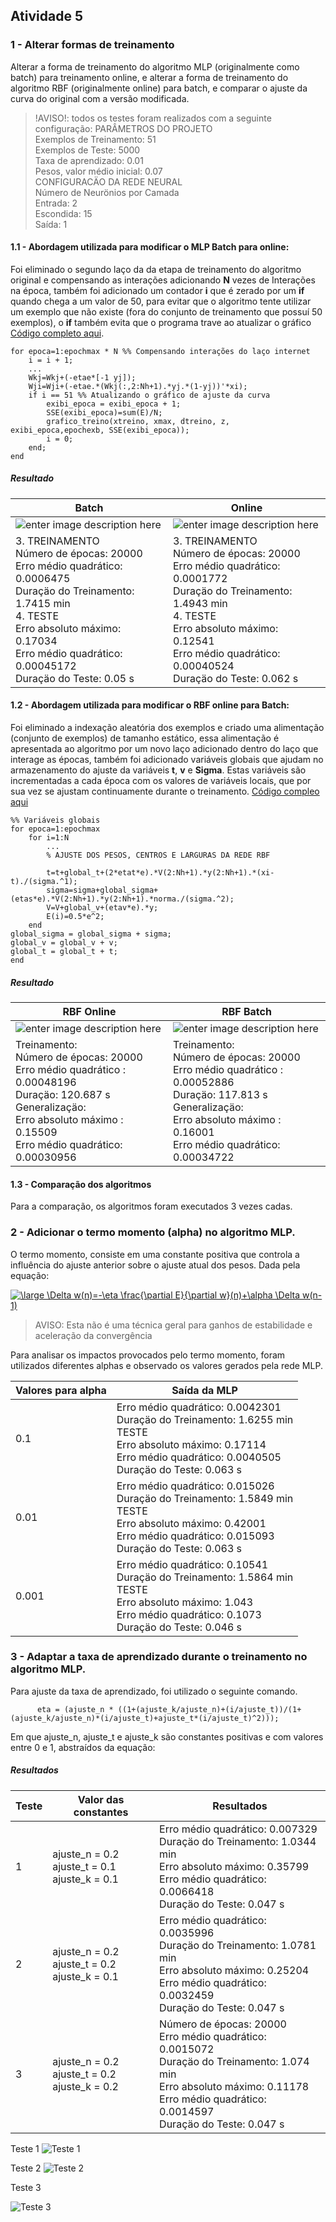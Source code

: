 

## Atividade 5
### 1 - Alterar formas de treinamento
Alterar a forma de treinamento do algoritmo MLP (originalmente como batch) para treinamento online, e alterar a forma de treinamento do algoritmo RBF (originalmente online) para batch, e comparar o ajuste da curva do original com a versão modificada.

> !AVISO!: todos os testes foram realizados com a seguinte configuração:
> PARÂMETROS DO PROJETO<br>   Exemplos de Treinamento: 51<br>   Exemplos de Teste: 5000<br>   Taxa de aprendizado: 0.01<br>   Pesos, valor médio inicial: 0.07<br>CONFIGURACÄO DA REDE NEURAL <br>  Número de Neurönios por Camada<br>   Entrada:      2<br>   Escondida: 15<br>   Saída:          1<br>


#### 1.1 - Abordagem utilizada para modificar o MLP Batch para online: 

Foi eliminado o segundo laço da da etapa de treinamento do algoritmo original e compensando as interações adicionando **N** vezes de Interações na época, também foi adicionado um contador **i** que é zerado por um **if** quando chega a um valor de 50, para evitar que o algoritmo tente utilizar um exemplo que não existe (fora do conjunto de treinamento que possuí 50 exemplos), o **if** também evita que o programa trave ao atualizar o gráfico [Código completo aqui](https://github.com/JoseRaimundo/mestrado_ia/blob/master/05-aprendizado_online_batch/MLPBackpropagationOnline.m). 

    for epoca=1:epochmax * N %% Compensando interações do laço internet
		i = i + 1;
		...
		Wkj=Wkj+(-etae*[-1 yj]);
		Wji=Wji+(-etae.*(Wkj(:,2:Nh+1).*yj.*(1-yj))'*xi);
		if i == 51 %% Atualizando o gráfico de ajuste da curva
			exibi_epoca = exibi_epoca + 1;
			SSE(exibi_epoca)=sum(E)/N;
			grafico_treino(xtreino, xmax, dtreino, z, exibi_epoca,epochexb, SSE(exibi_epoca));
			i = 0;
		end;
	end
##### Resultado

|Batch  | Online |
|--|--|
|![enter image description here](https://github.com/JoseRaimundo/mestrado_ia/blob/master/05-aprendizado_online_batch/img/mlp_online_treino.png?raw=true)  |![enter image description here](https://github.com/JoseRaimundo/mestrado_ia/blob/master/05-aprendizado_online_batch/img/mlp_online_treino.png?raw=true) |
|3. TREINAMENTO<br>   Número de épocas: 20000<br>   Erro médio quadrático: 0.0006475<br>   Duraçäo do Treinamento: 1.7415 min<br>4. TESTE<br>   Erro absoluto máximo: 0.17034<br>   Erro médio quadrático: 0.00045172<br> Duraçäo do Teste: 0.05 s<br> | 3. TREINAMENTO<br>   Número de épocas: 20000<br>   Erro médio quadrático: 0.0001772<br>   Duraçäo do Treinamento: 1.4943 min<br>4. TESTE<br>   Erro absoluto máximo: 0.12541<br>   Erro médio quadrático: 0.00040524<br>   Duraçäo do Teste: 0.062 s|


#### 1.2 - Abordagem utilizada para modificar o RBF online para Batch: 
Foi eliminado a indexação aleatória dos exemplos e criado uma alimentação (conjunto de exemplos) de tamanho estático, essa alimentação é apresentada ao algoritmo por um novo laço adicionado dentro do laço que interage as épocas, também foi adicionado variáveis globais que ajudam no armazenamento do ajuste da variáveis **t**, **v** e **Sigma**. Estas variáveis são incrementadas a cada época com os valores de variáveis locais, que por sua vez se ajustam continuamente durante o treinamento. [Código compleo aqui](https://github.com/JoseRaimundo/mestrado_ia/blob/master/05-aprendizado_online_batch/rbf_batch.m)

	%% Variáveis globais
	for epoca=1:epochmax
		for i=1:N
			...
			% AJUSTE DOS PESOS, CENTROS E LARGURAS DA REDE RBF

			t=t+global_t+(2*etat*e).*V(2:Nh+1).*y(2:Nh+1).*(xi-t)./(sigma.^1);
			sigma=sigma+global_sigma+(etas*e).*V(2:Nh+1).*y(2:Nh+1).*norma./(sigma.^2);
			V=V+global_v+(etav*e).*y;
			E(i)=0.5*e^2;
		end
	global_sigma = global_sigma + sigma;
	global_v = global_v + v;
	global_t = global_t + t;
	end

##### Resultado

| RBF Online | RBF Batch |
|--|--|
| ![enter image description here](https://github.com/JoseRaimundo/mestrado_ia/blob/master/05-aprendizado_online_batch/img/rbf_online_treino.png?raw=true) | ![enter image description here](https://github.com/JoseRaimundo/mestrado_ia/blob/master/05-aprendizado_online_batch/img/rbf_batch_treino.png?raw=true) |
|Treinamento:<br>Número de épocas: 20000<br>Erro médio quadrático : 0.00048196<br>Duraçäo: 120.687 s<br>Generalizaçäo:<br>Erro absoluto máximo : 0.15509<br>Erro médio quadrático: 0.00030956|Treinamento:<br>Número de épocas: 20000<br>Erro médio quadrático : 0.00052886<br>Duraçäo: 117.813 s<br>Generalizaçäo:<br>Erro absoluto máximo : 0.16001<br>Erro médio quadrático: 0.00034722|



#### 1.3 - Comparação dos algoritmos

Para a comparação, os algoritmos foram executados 3 vezes cadas.





### 2 - Adicionar o termo momento (alpha) no algoritmo MLP.

O termo momento, consiste em uma constante positiva que controla a influência do ajuste anterior sobre o ajuste atual dos pesos. Dada pela equação:

<a href="https://www.codecogs.com/eqnedit.php?latex=\large&space;\Delta&space;w(n)=-\eta&space;\frac{\partial&space;E}{\partial&space;w}(n)&plus;\alpha&space;\Delta&space;w(n-1)" target="_blank"><img src="https://latex.codecogs.com/gif.latex?\large&space;\Delta&space;w(n)=-\eta&space;\frac{\partial&space;E}{\partial&space;w}(n)&plus;\alpha&space;\Delta&space;w(n-1)" title="\large \Delta w(n)=-\eta \frac{\partial E}{\partial w}(n)+\alpha \Delta w(n-1)" /></a>

> AVISO: Esta não é uma técnica geral para ganhos de estabilidade e aceleração da convergência

Para analisar os impactos provocados pelo termo momento, foram utilizados diferentes alphas e observado os valores gerados pela rede MLP.

| Valores para alpha | Saída da MLP |
|--|--|
| 0.1 | Erro médio quadrático: 0.0042301 <br>   Duraçäo do Treinamento: 1.6255 min <br>TESTE <br>   Erro absoluto máximo: 0.17114 <br>   Erro médio quadrático: 0.0040505 <br>   Duraçäo do Teste: 0.063 s |
| 0.01 | Erro médio quadrático: 0.015026 <br>  Duraçäo do Treinamento: 1.5849 min <br>  TESTE <br>   Erro absoluto máximo: 0.42001<br>   Erro médio quadrático: 0.015093<br>   Duraçäo do Teste: 0.063 s |
| 0.001 | Erro médio quadrático: 0.10541<br>    Duraçäo do Treinamento: 1.5864 min<br> TESTE<br>   Erro absoluto máximo: 1.043<br>    Erro médio quadrático: 0.1073<br>   Duraçäo do Teste: 0.046 s |

### 3 - Adaptar a taxa de aprendizado durante o treinamento no algoritmo MLP.

Para ajuste da taxa de aprendizado, foi utilizado o seguinte comando.

	      eta = (ajuste_n * ((1+(ajuste_k/ajuste_n)+(i/ajuste_t))/(1+(ajuste_k/ajuste_n)*(i/ajuste_t)+ajuste_t*(i/ajuste_t)^2)));

Em que ajuste_n, ajuste_t e ajuste_k são constantes positivas e com valores entre 0 e 1, abstraídos da equação:


##### Resultados

|Teste| Valor das constantes | Resultados |
|--|--|--|
|1| ajuste_n = 0.2<br>ajuste_t = 0.1<br>ajuste_k = 0.1  | Erro médio quadrático: 0.007329<br>   Duraçäo do Treinamento: 1.0344 min<br>   Erro absoluto máximo: 0.35799<br>   Erro médio quadrático: 0.0066418<br>   Duraçäo do Teste: 0.047 s |
|2| ajuste_n = 0.2<br>ajuste_t = 0.2<br>ajuste_k = 0.1  | Erro médio quadrático: 0.0035996<br>   Duraçäo do Treinamento: 1.0781 min<br>  Erro absoluto máximo: 0.25204<br>Erro médio quadrático: 0.0032459<br>   Duraçäo do Teste: 0.047 s |
|3| ajuste_n = 0.2<br>ajuste_t = 0.2<br>ajuste_k = 0.2  |Número de épocas: 20000<br>   Erro médio quadrático: 0.0015072<br>   Duraçäo do Treinamento: 1.074 min<br>   Erro absoluto máximo: 0.11178<br>   Erro médio quadrático: 0.0014597<br>   Duraçäo do Teste: 0.047 s  |

Teste 1
![Teste 1](https://github.com/JoseRaimundo/mestrado_ia/blob/master/05-aprendizado_online_batch/img/taxa_ajuste1.png?raw=true)

Teste 2
![Teste 2](https://github.com/JoseRaimundo/mestrado_ia/blob/master/05-aprendizado_online_batch/img/taxa_ajuste2.png?raw=true)

Teste 3

![Teste 3](https://github.com/JoseRaimundo/mestrado_ia/blob/master/05-aprendizado_online_batch/img/taxa_ajuste3.png?raw=true)
